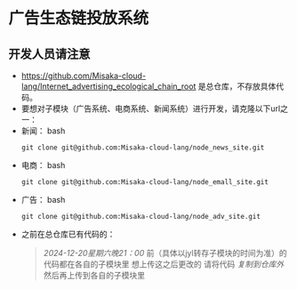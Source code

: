 # 广告生态链投放系统

## 开发人员请注意
- https://github.com/Misaka-cloud-lang/Internet_advertising_ecological_chain_root 是总仓库，不存放具体代码。
- 要想对子模块（广告系统、电商系统、新闻系统）进行开发，请克隆以下url之一：
- 新闻：
    bash
    ```
    git clone git@github.com:Misaka-cloud-lang/node_news_site.git
    ```
- 电商：
    bash
    ```
    git clone git@github.com:Misaka-cloud-lang/node_emall_site.git
    ```
- 广告：
    bash
    ```
    git clone git@github.com:Misaka-cloud-lang/node_adv_site.git
    ```
- 之前在总仓库已有代码的：
    >  _2024-12-20星期六晚21：00_ 前（具体以jyl转存子模块的时间为准）的代码都在各自的子模块里
    > 想上传这之后更改的 请将代码 _复制到仓库外_ 然后再上传到各自的子模块里
